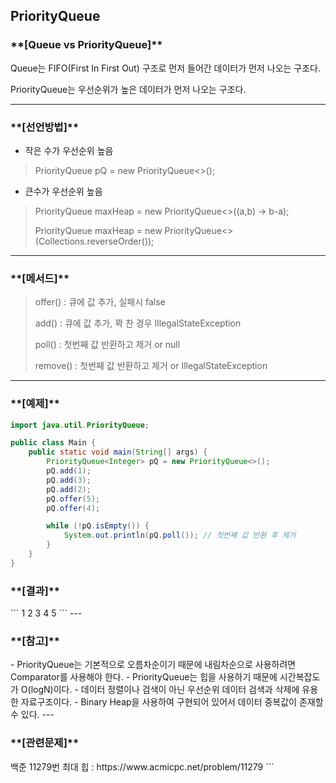<H2>PriorityQueue</H2>

<H3>**[Queue vs PriorityQueue]**</H3>

Queue는 FIFO(First In First Out) 구조로 먼저 들어간 데이터가 먼저 나오는 구조다.

PriorityQueue는 우선순위가 높은 데이터가 먼저 나오는 구조다.

---
<H3>**[선언방법]**</H3>

-  작은 수가 우선순위 높음
>PriorityQueue<Integer> pQ = new PriorityQueue<>();

- 큰수가 우선순위 높음 
> PriorityQueue<Integer> maxHeap = new PriorityQueue<>((a,b) -> b-a);
> 
> PriorityQueue<Integer> maxHeap = new PriorityQueue<>(Collections.reverseOrder());

---

<H3>**[메서드]**</H3>

>offer() : 큐에 값 추가, 실패시 false
> 
>add()  : 큐에 값 추가, 꽉 찬 경우 IllegalStateException
> 
>poll() : 첫번째 값 반환하고 제거 or null
> 
>remove() :  첫번째 값 반환하고 제거 or IllegalStateException

---

<H3>**[예제]**</H3>

```java
import java.util.PriorityQueue;

public class Main {
    public static void main(String[] args) {
        PriorityQueue<Integer> pQ = new PriorityQueue<>();
        pQ.add(1);
        pQ.add(3);
        pQ.add(2);
        pQ.offer(5);
        pQ.offer(4);

        while (!pQ.isEmpty()) {
            System.out.println(pQ.poll()); // 첫번째 값 반환 후 제거
        }
    }
}
```
<H3>**[결과]**</H3>
```
1
2
3
4
5
```
---
<H3>**[참고]**</H3>
- PriorityQueue는 기본적으로 오름차순이기 때문에 내림차순으로 사용하려면 Comparator를 사용해야 한다. 
- PriorityQueue는 힙을 사용하기 때문에 시간복잡도가 O(logN)이다.
- 데이터 정렬이나 검색이 아닌 우선순위 데이터 검색과 삭제에 유용한 자료구조이다.
- Binary Heap을 사용하여 구현되어 있어서 데이터 중복값이 존재할 수 있다.
---

<H3>**[관련문제]**</H3>
백준 11279번 최대 힙 : https://www.acmicpc.net/problem/11279 
```
